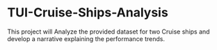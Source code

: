# TUI-Cruise-Ships-Analysis
This project will Analyze the provided dataset for two Cruise ships and develop a narrative explaining the performance trends.
